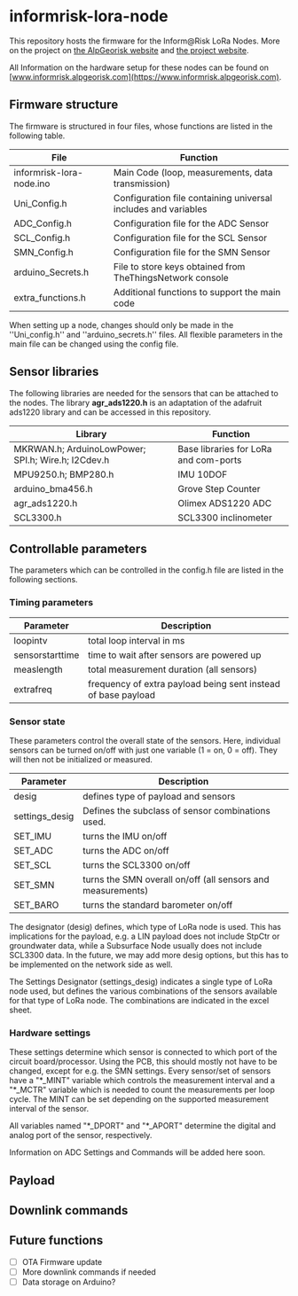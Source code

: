 # informrisk-lora-node

This repository hosts the firmware for the Inform@Risk LoRa Nodes. More on the project on [the AlpGeorisk website](https://www.informrisk.alpgeorisk.com) and [the project website](https://www.bmbf-client.de/projekte/informrisk).

All Information on the hardware setup for these nodes can be found on [www.informrisk.alpgeorisk.com](https://www.informrisk.alpgeorisk.com).

<!---
The software comprises five stages. Although these stages are fixed, multiple parameters can be changed to accommodate for varying on-site requirements. For example, the overall measurement duration as well as the measurement frequency for each sensor can be changed. These parameters can not only be changed when installing the node but also remotely via commands transmitted via LoRa communication. Also, for each sensor it is possible to decide whether median or mean values should be sent to the gateway. For example for the accelerometer, it is best to calculate the median of the measured values since it is less sensitive to outliers from external influences (e.g. vibrations, impacts). For all other values, usually mean values are chosen. The calculation is done by the microprocessor to save power and on-air time during LoRa communication, which uses the most power.
<!---	        
After the measurement, calculations and LoRa-uplink, the device receives an optional downlink from the gateway. This can be one of several predefined commands such as setting the looptime (time taken for measurements and time the device is asleep), changing measurement duration or activating/deactivating individual sensors on the device. After receiving commands, the device makes the changes and goes into a sleep mode, where current consumption is minimized.
-->

## Firmware structure

The firmware is structured in four files, whose functions are listed in the following table.

File | Function
--------------|-------------
informrisk-lora-node.ino  |  Main Code (loop, measurements, data transmission)
Uni_Config.h  |   Configuration file containing universal includes and variables
ADC_Config.h  |   Configuration file for the ADC Sensor
SCL_Config.h |  Configuration file for the SCL Sensor
SMN_Config.h |  Configuration file for the SMN Sensor
arduino_Secrets.h  |   File to store keys obtained from TheThingsNetwork console
extra_functions.h  |   Additional functions to support the main code

When setting up a node, changes should only be made in the ''Uni_config.h'' and ''arduino_secrets.h'' files. All flexible parameters in the main file can be changed using the config file.

## Sensor libraries

The following libraries are needed for the sensors that can be attached to the nodes. The library **agr_ads1220.h** is an adaptation of the adafruit ads1220 library and can be accessed in this repository.

Library | Function
--------------|-------------
MKRWAN.h; ArduinoLowPower; SPI.h; Wire.h; I2Cdev.h  |  Base libraries for LoRa and com-ports
MPU9250.h; BMP280.h  |   IMU 10DOF
arduino_bma456.h |  Grove Step Counter 
agr_ads1220.h   | Olimex ADS1220 ADC
SCL3300.h | SCL3300 inclinometer

## Controllable parameters

The parameters which can be controlled in the config.h file are listed in the following sections.

### Timing parameters

Parameter | Description
--------------|-------------
loopintv  |  total loop interval in ms
sensorstarttime   |   time to wait after sensors are powered up
measlength   | total measurement duration (all sensors) 
extrafreq | frequency of extra payload being sent instead of base payload 

### Sensor state

These parameters control the overall state of the sensors. Here, individual sensors can be turned on/off with just one variable (1 = on, 0 = off). They will then not be initialized or measured. 

Parameter | Description
--------------|-------------
desig  |  defines type of payload and sensors
settings_desig  |  Defines the subclass of sensor combinations used.
SET_IMU   |   turns the IMU on/off
SET_ADC   | turns the ADC on/off
SET_SCL | turns the SCL3300 on/off
SET_SMN | turns the SMN overall on/off (all sensors and measurements)
SET_BARO  | turns the standard barometer on/off

The designator (desig) defines, which type of LoRa node is used. This has implications for the payload, e.g. a LIN payload does not include StpCtr or groundwater data, while a Subsurface Node usually does not include SCL3300 data. In the future, we may add more desig options, but this has to be implemented on the network side as well.

The Settings Designator (settings_desig) indicates a single type of LoRa node used, but defines the various combinations of the sensors available for that type of LoRa node. The combinations are indicated in the excel sheet.  

### Hardware settings

These settings determine which sensor is connected to which port of the circuit board/processor. Using the PCB, this should mostly not have to be changed, except for e.g. the SMN settings.
Every sensor/set of sensors have a "\*_MINT" variable which controls the measurement interval and a "\*_MCTR" variable which is needed to count the measurements per loop cycle. The MINT can be set depending on the supported measurement interval of the sensor.

All variables named "\*_DPORT" and "\*_APORT" determine the digital and analog port of the sensor, respectively.

Information on ADC Settings and Commands will be added here soon.



## Payload

## Downlink commands
			
## Future functions
- [ ] OTA Firmware update
- [ ] More downlink commands if needed 
- [ ] Data storage on Arduino?

